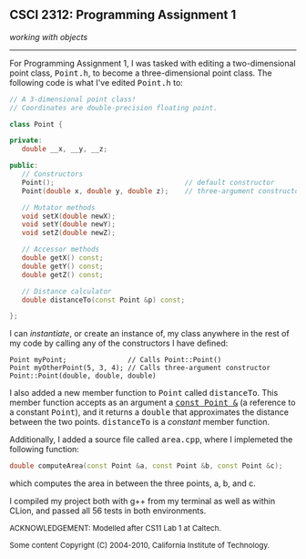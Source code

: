 ## CSCI 2312: Programming Assignment 1

_working with objects_

* * *

For Programming Assignment 1, I was tasked with editing a two-dimensional point class, <tt>Point.h</tt>, to become a three-dimensional
point class. The following code is what I've edited <tt>Point.h</tt> to:

 ```c++
// A 3-dimensional point class!
// Coordinates are double-precision floating point.

class Point {

private:
    double __x, __y, __z;

public:
    // Constructors
    Point();                                // default constructor
    Point(double x, double y, double z);    // three-argument constructor

    // Mutator methods
    void setX(double newX);
    void setY(double newY);
    void setZ(double newZ);

    // Accessor methods
    double getX() const;
    double getY() const;
    double getZ() const;

    // Distance calculator
    double distanceTo(const Point &p) const;

};

```

I can _instantiate_, or create an instance of, my class anywhere in the rest of my code by calling any of the
constructors I have defined:

```
Point myPoint;               // Calls Point::Point()
Point myOtherPoint(5, 3, 4); // Calls three-argument constructor Point::Point(double, double, double)
```
I also added a new member function to <tt>Point</tt> called <tt>distanceTo</tt>. This member function accepts as an
argument a <u><tt>const Point &</tt></u> (a reference to a constant <tt>Point</tt>), and it returns a <tt>double</tt> 
that approximates the distance between the two points. <tt>distanceTo</tt> is a _constant_ member function.

Additionally, I added a source file called <tt>area.cpp</tt>, where I implemeted the following function:
   ```c++
   double computeArea(const Point &a, const Point &b, const Point &c);
   ```
 which computes the area in between the three points, a, b, and c.
 
 I compiled my project both with g++ from my terminal as well as within CLion, and passed all 56 tests in both environments.



<font size="-1">ACKNOWLEDGEMENT: Modelled after CS11 Lab 1 at Caltech.</font>

<font size="-1">Some content Copyright (C) 2004-2010, California Institute of Technology.</font>
